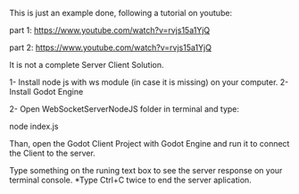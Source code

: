 This is just an example done, following a tutorial on youtube:

part 1: https://www.youtube.com/watch?v=rvjs15a1YjQ

part 2: https://www.youtube.com/watch?v=rvjs15a1YjQ

It is not a complete Server Client Solution.


1- Install node js with ws module (in case it is missing) on your computer.
2- Install Godot Engine

2- Open WebSocketServerNodeJS folder in terminal and type:

node index.js

Than, open the Godot Client Project with Godot Engine and run it to connect the Client to the server.

Type something on the runing text box to see the server response on your terminal console.
*Type Ctrl+C twice to end the server aplication.
